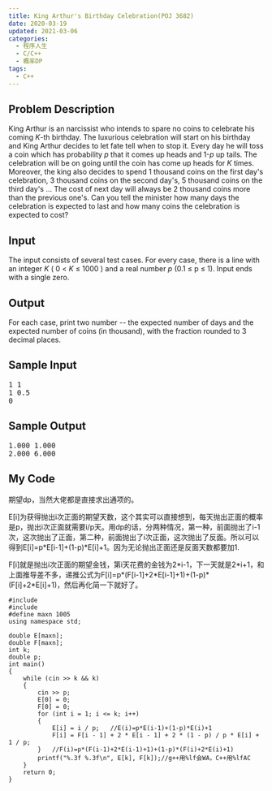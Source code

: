 ```yaml
---
title: King Arthur's Birthday Celebration(POJ 3682)
date: 2020-03-19
updated: 2021-03-06
categories:
  - 程序人生
  - C/C++
  - 概率DP
tags:
  - C++
---
```


<h2>Problem <strong>Description</strong> </h2>

King Arthur is an narcissist who intends to spare no coins to celebrate his coming <em>K</em>-th birthday. The luxurious celebration will start on his birthday and King Arthur decides to let fate tell when to stop it. Every day he will toss a coin which has probability <em>p</em> that it comes up heads and 1-<em>p</em> up tails. The celebration will be on going until the coin has come up heads for <em>K</em> times. Moreover, the king also decides to spend 1 thousand coins on the first day's celebration, 3 thousand coins on the second day's, 5 thousand coins on the third day's ... The cost of next day will always be 2 thousand coins more than the previous one's. Can you tell the minister how many days the celebration is expected to last and how many coins the celebration is expected to cost?

<h2><strong>Input</strong> </h2>

The input consists of several test cases.
For every case, there is a line with an integer <em>K</em> ( 0 < <em>K</em> ≤ 1000 ) and a real number <em>p</em> (0.1 ≤ p ≤ 1).
Input ends with a single zero. 

<h2><strong>Output</strong> </h2>

For each case, print two number -- the expected number of days and the expected number of coins (in thousand), with the fraction rounded to 3 decimal places. </pre>

<h2><strong>Sample Input</strong> </h2>

<pre class="wp-block-preformatted">1 1
1 0.5
0</pre>

<h2><strong>Sample Output</strong> </h2>

<pre class="wp-block-preformatted">1.000 1.000
2.000 6.000</pre>

<h2>My Code</h2>

<p>期望dp，当然大佬都是直接求出通项的。</p>

<p>E[i]为获得抛出i次正面的期望天数，这个其实可以直接想到，每天抛出正面的概率是p，抛出i次正面就需要i/p天。用dp的话，分两种情况，第一种，前面抛出了i-1次，这次抛出了正面，第二种，前面抛出了i次正面，这次抛出了反面。所以可以得到E[i]=p*E[i-1]+(1-p)*E[i]+1。因为无论抛出正面还是反面天数都要加1.</p>

<p>F[i]就是抛出i次正面的期望金钱，第i天花费的金钱为2*i-1，下一天就是2*i+1，和上面推导差不多，递推公式为F[i]=p*(F[i-1]+2*E[i-1]+1)+(1-p)*(F[i]+2*E[i]+1)，然后再化简一下就好了。</p>

<pre class="wp-block-code"><code lang="cpp" class="language-cpp line-numbers">#include <iostream>
#include <cstdio>
#define maxn 1005
using namespace std;

double E[maxn];
double F[maxn];
int k;
double p;
int main()
{
    while (cin >> k && k)
    {
        cin >> p;
        E[0] = 0;
        F[0] = 0;
        for (int i = 1; i <= k; i++)
        {
            E[i] = i / p;   //E(i)=p*E(i-1)+(1-p)*E(i)+1
            F[i] = F[i - 1] + 2 * E[i - 1] + 2 * (1 - p) / p * E[i] + 1 / p;
        }   //F(i)=p*(F(i-1)+2*E(i-1)+1)+(1-p)*(F(i)+2*E(i)+1)
        printf("%.3f %.3f\n", E[k], F[k]);//g++用%lf会WA，C++用%lfAC
    }
    return 0;
}</code></pre>
